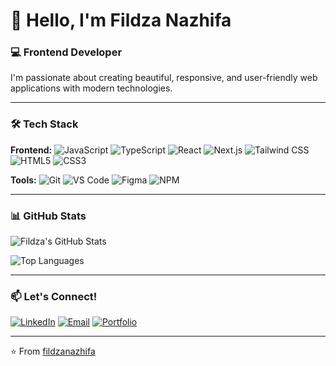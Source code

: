 # 👋 Hello, I'm Fildza Nazhifa

### 💻 Frontend Developer

I'm passionate about creating beautiful, responsive, and user-friendly web applications with modern technologies.

---

### 🛠️ Tech Stack

**Frontend:**
![JavaScript](https://img.shields.io/badge/-JavaScript-F7DF1E?style=flat-square&logo=javascript&logoColor=black)
![TypeScript](https://img.shields.io/badge/-TypeScript-3178C6?style=flat-square&logo=typescript&logoColor=white)
![React](https://img.shields.io/badge/-React-61DAFB?style=flat-square&logo=react&logoColor=black)
![Next.js](https://img.shields.io/badge/-Next.js-000000?style=flat-square&logo=next.js&logoColor=white)
![Tailwind CSS](https://img.shields.io/badge/-Tailwind%20CSS-38B2AC?style=flat-square&logo=tailwind-css&logoColor=white)
![HTML5](https://img.shields.io/badge/-HTML5-E34F26?style=flat-square&logo=html5&logoColor=white)
![CSS3](https://img.shields.io/badge/-CSS3-1572B6?style=flat-square&logo=css3&logoColor=white)

**Tools:**
![Git](https://img.shields.io/badge/-Git-F05032?style=flat-square&logo=git&logoColor=white)
![VS Code](https://img.shields.io/badge/-VS%20Code-007ACC?style=flat-square&logo=visual-studio-code&logoColor=white)
![Figma](https://img.shields.io/badge/-Figma-F24E1E?style=flat-square&logo=figma&logoColor=white)
![NPM](https://img.shields.io/badge/-NPM-CB3837?style=flat-square&logo=npm&logoColor=white)

---

### 📊 GitHub Stats

![Fildza's GitHub Stats](https://github-readme-stats.vercel.app/api?username=fildzanazhifa&show_icons=true&theme=radical)

![Top Languages](https://github-readme-stats.vercel.app/api/top-langs/?username=fildzanazhifa&layout=compact&theme=radical)

---

### 📫 Let's Connect!

[![LinkedIn](https://img.shields.io/badge/LinkedIn-0077B5?style=for-the-badge&logo=linkedin&logoColor=white)](https://www.linkedin.com/in/dzanazhifa/)
[![Email](https://img.shields.io/badge/Email-D14836?style=for-the-badge&logo=gmail&logoColor=white)](mailto:fildzanazhifautomo@gmail.com)
[![Portfolio](https://img.shields.io/badge/Portfolio-%23000000.svg?style=for-the-badge&logo=firefox&logoColor=white)](https://fildza-nazhifa.vercel.app)

---

⭐️ From [fildzanazhifa](https://github.com/fildzanazhifa)
